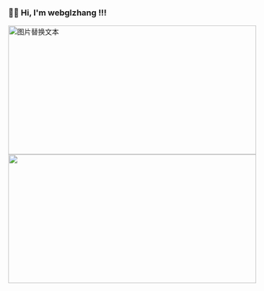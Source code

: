 ###  🙋‍♂️ Hi, I'm webglzhang !!!

<img align="left" src="https://user-images.githubusercontent.com/35362084/156886401-6ae8eb6a-536d-472f-bcfa-d023555714c2.jpeg" alt="图片替换文本" width="500" height="260"/>

<img align="center" width="500" height="260"  src="https://github-readme-stats.vercel.app/api?username=webglzhang&show_icons=true&theme=tokyonight" />
